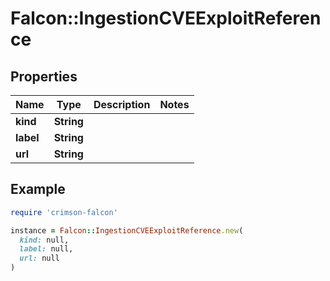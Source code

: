 # Falcon::IngestionCVEExploitReference

## Properties

| Name | Type | Description | Notes |
| ---- | ---- | ----------- | ----- |
| **kind** | **String** |  |  |
| **label** | **String** |  |  |
| **url** | **String** |  |  |

## Example

```ruby
require 'crimson-falcon'

instance = Falcon::IngestionCVEExploitReference.new(
  kind: null,
  label: null,
  url: null
)
```

